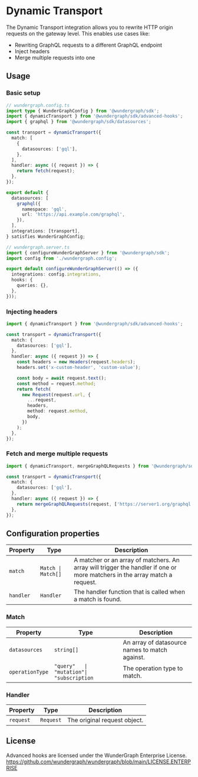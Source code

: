 # Dynamic Transport

The Dynamic Transport integration allows you to rewrite HTTP origin requests on the gateway level.
This enables use cases like:

- Rewriting GraphQL requests to a different GraphQL endpoint
- Inject headers
- Merge multiple requests into one

## Usage

### Basic setup

```typescript
// wundergraph.config.ts
import type { WunderGraphConfig } from '@wundergraph/sdk';
import { dynamicTransport } from '@wundergraph/sdk/advanced-hooks';
import { graphql } from '@wundergraph/sdk/datasources';

const transport = dynamicTransport({
  match: [
    {
      datasources: ['gql'],
    },
  ],
  handler: async ({ request }) => {
    return fetch(request);
  },
});

export default {
  datasources: [
    graphql({
      namespace: 'gql',
      url: 'https://api.example.com/graphql',
    }),
  ],
  integrations: [transport],
} satisfies WunderGraphConfig;
```

```typescript
// wundergraph.server.ts
import { configureWunderGraphServer } from '@wundergraph/sdk';
import config from './wundergraph.config';

export default configureWunderGraphServer(() => ({
  integrations: config.integrations,
  hooks: {
    queries: {},
  },
}));
```

### Injecting headers

```ts
import { dynamicTransport } from '@wundergraph/sdk/advanced-hooks';

const transport = dynamicTransport({
  match: {
    datasources: ['gql'],
  },
  handler: async ({ request }) => {
    const headers = new Headers(request.headers);
    headers.set('x-custom-header', 'custom-value');

    const body = await request.text();
    const method = request.method;
    return fetch(
      new Request(request.url, {
        ...request,
        headers,
        method: request.method,
        body,
      })
    );
  },
});
```

### Fetch and merge multiple requests

```ts
import { dynamicTransport, mergeGraphQLRequests } from '@wundergraph/sdk/advanced-hooks';

const transport = dynamicTransport({
  match: {
    datasources: ['gql'],
  },
  handler: async ({ request }) => {
    return mergeGraphQLRequests(request, ['https://server1.org/graphql', 'https://server2.org/graphql']);
  },
});
```

## Configuration properties

| Property  | Type               | Description                                                                                                                |
| --------- | ------------------ | -------------------------------------------------------------------------------------------------------------------------- |
| `match`   | `Match \| Match[]` | A matcher or an array of matchers. An array will trigger the handler if one or more matchers in the array match a request. |
| `handler` | `Handler`          | The handler function that is called when a match is found.                                                                 |

### Match

| Property        | Type                                      | Description                                    |
| --------------- | ----------------------------------------- | ---------------------------------------------- |
| `datasources`   | `string[]`                                | An array of datasource names to match against. |
| `operationType` | `"query"   \| "mutation"\| "subscription` | The operation type to match.                   |

### Handler

| Property  | Type      | Description                  |
| --------- | --------- | ---------------------------- |
| `request` | `Request` | The original request object. |

## License

Advanced hooks are licensed under the WunderGraph Enterprise License.
https://github.com/wundergraph/wundergraph/blob/main/LICENSE.ENTERPRISE
